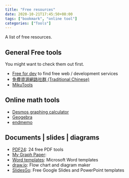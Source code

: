```yaml
---
title: "Free resources"
date: 2020-10-21T17:45:50+08:00
tags: ["bookmark", "online tool"]
categories: ["Tools"]
---
```


A list of free resources.

<!--more-->

## General Free tools

You might want to check them out first.
- [Free for dev](https://free-for.dev/) to find free web / development services
- [免費資源網路社群 (Traditional Chinese)](https://free.com.tw/)
- [MikuTools](https://tools.miku.ac/)

## Online math tools
- [Desmos graphing calculator](https://www.desmos.com/calculator)
- [Geogebra](https://www.geogebra.org/?lang=en)
- [endmemo](http://www.endmemo.com/index.php)

## Documents | slides | diagrams
- [PDF24](https://tools.pdf24.org/en/): 24 free PDF tools
- [My Graph Paper](https://www.mygraphpaper.com/):
- [Word templates](https://www.vertex42.com/WordTemplates/): Microsoft Word templates
- [draw.io](https://www.draw.io/): Flow chart and diagram maker
- [SlidesGo](https://slidesgo.com/): Free Google Slides and PowerPoint templates
